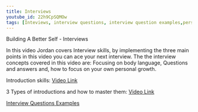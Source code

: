 ```yaml
---
title: Interviews
youtube_id: 22h9CpSQMOw
tags: [Inteviews, interview questions, interview question examples,personal interview proccess, building a better self, self help, personal development, how to get a job, how to perfrom better at interviews, interview advice, interview training, canadian vlogger, canadaian, jordan tomasone, jordantomasone, interview questions youtube, interview question samples, interview advice, good interview advice,Interview skills,how to take an interview,how to improve interview skills,making the best out of an interview,powerful tips for interviews,game changing tips for interviews,how to ace an interview,what type of questions are asked at interviews,interview practice questions,how to practice interviews,what is a good interview,how to properly perform an interview,best practices for interviews]
---
```

Building A Better Self - Interviews

In this video Jordan covers Interview skills, by implementing the three main points in this video you can ace your next interview.
The the interview concepts covered in this video are:
Focusing on body language, Questions and answers and, how to focus on your own personal growth.

Introduction skills: [Video Link](https://www.youtube.com/watch?v=YBDwxPRHDto)

3 Types of introductions and how to master them: [Video Link](https://www.youtube.com/watch?v=qX-OwyyFhJw)

[Interview Questions Examples](https://www.jordantomasone.com/interviews/2017/04/24/Interviewquestions.html)
